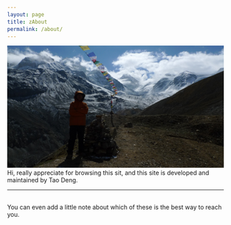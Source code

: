 ```yaml
---
layout: page
title: zAbout
permalink: /about/
---
```


<img class="col one right" src="/img/prof_pic.jpg">

<br/>
Hi, really appreciate for browsing this sit, and this site is developed and maintained by Tao Deng. 

<br/>
<hr/>
<br/>
<span class="contacticon center">
	<a href="mailto:taodeng0704@gmail.com"><i class="fa fa-envelope-square"></i></a>
	<a href="https://github.com/donkey13/" target="_blank"><i class="fa fa-github-square"></i></a>
	<a href="https://www.linkedin.com" target="_blank"><i class="fa fa-linkedin-square"></i></a>
</span>

<div class="col three caption">
	You can even add a little note about which of these is the best way to reach you.
</div>

